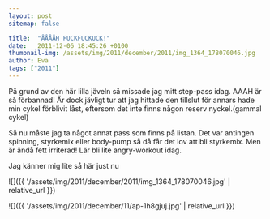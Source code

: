 ```yaml
---
layout: post
sitemap: false

title:  "ÅÅÅÅH FUCKFUCKUCK!"
date:   2011-12-06 18:45:26 +0100
thumbnail-img: /assets/img/2011/december/2011/img_1364_178070046.jpg
author: Eva
tags: ["2011"]
---
```


På grund av den här lilla jäveln så missade jag mitt step-pass idag. AAAH är så förbannad! Är dock jävligt tur att jag hittade den tillslut för annars hade min cykel förblivit låst, eftersom det inte finns någon reserv nyckel.(gammal cykel)



Så nu måste jag ta något annat pass som finns på listan. Det var antingen spinning, styrkemix eller body-pump så då får det lov att bli styrkemix. Men är ändå fett irriterad! Lär bli lite angry-workout idag.













Jag känner mig lite så här just nu

![]({{ '/assets/img/2011/december/2011/img_1364_178070046.jpg'  | relative_url }})

![]({{ '/assets/img/2011/december/11/ap-1h8gjuj.jpg'  | relative_url }})

